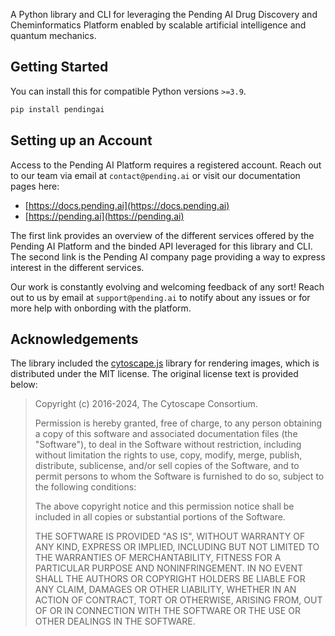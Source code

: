 A Python library and CLI for leveraging the Pending AI Drug Discovery and Cheminformatics Platform enabled by scalable artificial intelligence and quantum mechanics.

## Getting Started

You can install this  for compatible Python versions `>=3.9`.

```sh
pip install pendingai
```

## Setting up an Account

Access to the Pending AI Platform requires a registered account. Reach out to our team via email at `contact@pending.ai` or visit our documentation pages here:

- [https://docs.pending.ai](https://docs.pending.ai)
- [https://pending.ai](https://pending.ai)

The first link provides an overview of the different services offered by the Pending AI Platform and the binded API leveraged for this library and CLI. The second link is the Pending AI company page providing a way to express interest in the different services.

Our work is constantly evolving and welcoming feedback of any sort! Reach out to us by email at `support@pending.ai` to notify about any issues or for more help with onbording with the platform.

## Acknowledgements

The library included the [cytoscape.js](https://github.com/cytoscape/cytoscape.js) library for rendering images, which is distributed under the MIT license. The original license text is provided below:

> Copyright (c) 2016-2024, The Cytoscape Consortium.
>
> Permission is hereby granted, free of charge, to any person obtaining a copy of
> this software and associated documentation files (the "Software"), to deal in
> the Software without restriction, including without limitation the rights to
> use, copy, modify, merge, publish, distribute, sublicense, and/or sell copies
> of the Software, and to permit persons to whom the Software is furnished to do
> so, subject to the following conditions:
>
> The above copyright notice and this permission notice shall be included in all
> copies or substantial portions of the Software.
>
> THE SOFTWARE IS PROVIDED "AS IS", WITHOUT WARRANTY OF ANY KIND, EXPRESS OR
> IMPLIED, INCLUDING BUT NOT LIMITED TO THE WARRANTIES OF MERCHANTABILITY,
> FITNESS FOR A PARTICULAR PURPOSE AND NONINFRINGEMENT. IN NO EVENT SHALL THE
> AUTHORS OR COPYRIGHT HOLDERS BE LIABLE FOR ANY CLAIM, DAMAGES OR OTHER
> LIABILITY, WHETHER IN AN ACTION OF CONTRACT, TORT OR OTHERWISE, ARISING FROM,
> OUT OF OR IN CONNECTION WITH THE SOFTWARE OR THE USE OR OTHER DEALINGS IN THE
> SOFTWARE.
